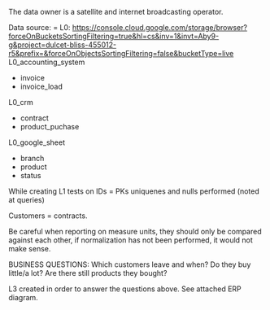 The data owner is a satellite and internet broadcasting operator.

Data source: = L0: https://console.cloud.google.com/storage/browser?forceOnBucketsSortingFiltering=true&hl=cs&inv=1&invt=Aby9-g&project=dulcet-bliss-455012-r5&prefix=&forceOnObjectsSortingFiltering=false&bucketType=live
L0_accounting_system
- invoice
- invoice_load

L0_crm
- contract
- product_puchase

L0_google_sheet
- branch
- product
- status

While creating L1 tests on IDs = PKs uniquenes and nulls performed (noted at queries)

Customers = contracts.

Be careful when reporting on measure units, they should only be compared against each other, if normalization has not been performed, it would not make sense.

BUSINESS QUESTIONS:
Which customers leave and when?
Do they buy little/a lot?
Are there still products they bought?

L3 created in order to answer the questions above.
See attached ERP diagram.
